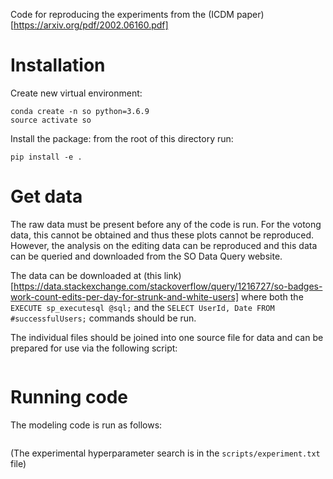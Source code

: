 Code for reproducing the experiments from the (ICDM paper)[https://arxiv.org/pdf/2002.06160.pdf]

# Installation
Create new virtual environment:
```
conda create -n so python=3.6.9
source activate so
```

Install the package: from the root of this directory run:
```
pip install -e .
```

# Get data
The raw data must be present before any of the code is run. For the votong data, this cannot be obtained and thus these plots cannot be reproduced. However, the analysis on the editing data can be reproduced and this data can be queried and downloaded from the SO Data Query website.

The data can be downloaded at (this link)[https://data.stackexchange.com/stackoverflow/query/1216727/so-badges-work-count-edits-per-day-for-strunk-and-white-users] where both the `EXECUTE sp_executesql @sql;` and the `SELECT UserId, Date FROM #successfulUsers;` commands should be run.

The individual files should be joined into one source file for data and can be prepared for use via the following script:
```
```

# Running code
The modeling code is run as follows:
```

```

(The experimental hyperparameter search is in the `scripts/experiment.txt` file)
